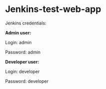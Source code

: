 # Jenkins-test-web-app
<p> Jenkins credentials:</p>
<p><b>Admin user:</b></p>
Login: admin
<p>Password: admin</p>
<b>Developer user:</b>
<p>Login: developer</p>
<p>Password: developer</p>